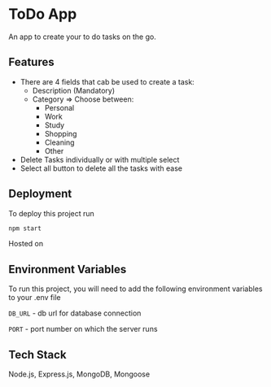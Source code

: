 # ToDo App

An app to create your to do tasks on the go.

## Features

- There are 4 fields that cab be used to create a task:
  - Description (Mandatory)
  - Category => Choose between:
    - Personal
    - Work
    - Study
    - Shopping
    - Cleaning
    - Other
- Delete Tasks individually or with multiple select
- Select all button to delete all the tasks with ease

## Deployment

To deploy this project run

```bash
npm start
```

Hosted on

## Environment Variables

To run this project, you will need to add the following environment variables to your .env file

`DB_URL` - db url for database connection

`PORT` - port number on which the server runs

## Tech Stack

Node.js, Express.js, MongoDB, Mongoose
